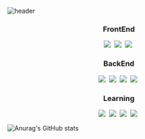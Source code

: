 
![header](https://capsule-render.vercel.app/api?type=waving&color=timeGradient&height=300&section=header&text=NameIsUser06&animation=fadeIn&fontSize=80&desc=Backend%20Developer&descSize=20&descAlign=70&descAlignY=65)
<div>
  <p align="center">
    <h3 align = "center">FrontEnd</h3>
    <div align = "center">
    <img src="https://img.shields.io/badge/Javascript-ffb13b?style=flat-square&logo=javascript&logoColor=white"/></a>&nbsp 
    <img src="https://img.shields.io/badge/css-1572B6?style=flat-square&logo=css3&logoColor=white"/></a>&nbsp
    <img src="https://img.shields.io/badge/HTML5-E34F26?style=flat-square&logo=css3&logoColor=white"/></a>&nbsp 
    </div>
    <h3 align = "center">BackEnd</h3>
    <div align = "center">
    <img src="https://img.shields.io/badge/C-A8B9CC?style=flat-square&logo=C&logoColor=white"/></a>&nbsp
    <img src="https://img.shields.io/badge/Python-3766AB?style=flat-square&logo=Python&logoColor=white"/></a>&nbsp 
    <img src="https://img.shields.io/badge/Java-007396?style=flat-square&logo=Java&logoColor=white"/></a>&nbsp
    <img src="https://img.shields.io/badge/Mysql-E6B91E?style=flat-square&logo=MySql&logoColor=white"/></a>&nbsp 
    </div>
    <div align = "center">
    <h3 align = "center">Learning</h3>
    <img src="https://img.shields.io/badge/Spring-6DB33F?style=flat-square&logo=Spring&logoColor=white"/></a>&nbsp 
    <img src="https://img.shields.io/badge/Django-092E20?style=flat-square&logo=Django&logoColor=white"/></a>&nbsp
    <img src="https://img.shields.io/badge/aws-333664?style=flat-square&logo=amazon-aws&logoColor=white"/></a>&nbsp
    <img src="https://img.shields.io/badge/C++-00599C?style=flat-square&logo=C%2B%2B&logoColor=white"/></a>&nbsp
    </div>
  </p>
 </div>

![Anurag's GitHub stats](https://github-readme-stats.vercel.app/api?username=NameIsUser06&show_icons=true&theme=tokyonight)
